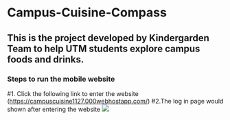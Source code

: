 # Campus-Cuisine-Compass
## This is the project developed by Kindergarden Team to help UTM students explore campus foods and drinks.
### Steps to run the mobile website
#1. Click the following link to enter the website  (https://campuscuisine1127.000webhostapp.com/)
#2.The log in page would shown after entering the website <img src="login.page">



